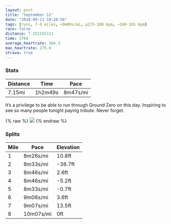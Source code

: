 ```yaml
---
layout: post
title: "September 11"
date: "2018-09-11 19:28:56"
tags: [runs, 7-8 miles, <9m00s/mi, μ175-180 bpm, →160-165 bpm]
race: false
distance: 7.152155111
time: 3769
average_heartrate: 164.3
max_heartrate: 175.0
strava: true
---
```


### Stats

| Distance | Time | Pace |
|----------|------|------|
|7.15mi|1h2m49s|8m47s/mi|

It’s a privilege to be able to run through Ground Zero on this day. Inspiring to see so many people tonight paying tribute. Never forget.

{% raw %}
<img src='https://maps.googleapis.com/maps/api/staticmap?maptype=roadmap&path=enc:yrrwFpcqbM|u@fe@xVvJ|@kBjJdDBlCzLjGg@lEpKrGt[aFbEhQnGrH~AdKzGnGvFbOhKbNhBnVgC^MtDuBbDcONkBnBiG}JmJb@wGxTOfF{HmBJ_FmFuAeAf@_@zEk]kDfA_UsqAkN_o@_B}QeFRiAoC}EbFcHzBmHE}HtEyG&key=AIzaSyC1MId7bFpkLXNAaYhBSTb8jLyiSqzbDtM&size=800x800&markers=color:yellow|label:S|40.73277,-73.98473&markers=color:green|label:F|40.739990000000006,-74.00162'>
{% endraw %}

### Splits

| Mile | Pace | Elevation |
|------|------|-----------|
|1|8m26s/mi|10.8ft|
|2|8m33s/mi|-36.7ft|
|3|8m46s/mi|2.6ft|
|4|8m46s/mi|-5.2ft|
|5|8m33s/mi|-0.7ft|
|6|9m06s/mi|3.6ft|
|7|9m07s/mi|13.5ft|
|8|10m07s/mi|0ft|
